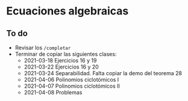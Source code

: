 # Ecuaciones algebraicas


## To do

- Revisar los `/completar`
- Terminar de copiar las siguientes clases:
  - 2021-03-18 Ejercicios 16 y 19
  - 2021-03-22 Ejercicios 16 y 20
  - 2021-03-24 Separabilidad. Falta copiar la demo del teorema 28
  - 2021-04-06 Polinomios ciclotómicos I
  - 2021-04-07 Polinomios ciclotómicos II
  - 2021-04-08 Problemas
